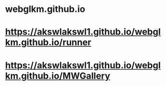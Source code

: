 # webglkm.github.io
# https://akswlakswl1.github.io/webglkm.github.io/runner
# https://akswlakswl1.github.io/webglkm.github.io/MWGallery
